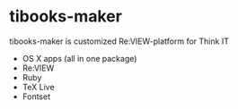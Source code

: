 # tibooks-maker
tibooks-maker is customized Re:VIEW-platform for Think IT

* OS X apps (all in one package)
 * Re:VIEW
 * Ruby
 * TeX Live
 * Fontset
